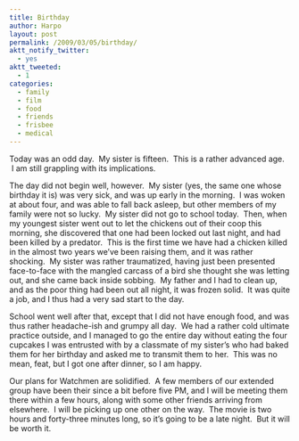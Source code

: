 ```yaml
---
title: Birthday
author: Harpo
layout: post
permalink: /2009/03/05/birthday/
aktt_notify_twitter:
  - yes
aktt_tweeted:
  - 1
categories:
  - family
  - film
  - food
  - friends
  - frisbee
  - medical
---
```

Today was an odd day.  My sister is fifteen.  This is a rather advanced age.  I am still grappling with its implications.

The day did not begin well, however.  My sister (yes, the same one whose birthday it is) was very sick, and was up early in the morning.  I was woken at about four, and was able to fall back asleep, but other members of my family were not so lucky.  My sister did not go to school today.  Then, when my youngest sister went out to let the chickens out of their coop this morning, she discovered that one had been locked out last night, and had been killed by a predator.  This is the first time we have had a chicken killed in the almost two years we&#8217;ve been raising them, and it was rather shocking.  My sister was rather traumatized, having just been presented face-to-face with the mangled carcass of a bird she thought she was letting out, and she came back inside sobbing.  My father and I had to clean up, and as the poor thing had been out all night, it was frozen solid.  It was quite a job, and I thus had a very sad start to the day.

School went well after that, except that I did not have enough food, and was thus rather headache-ish and grumpy all day.  We had a rather cold ultimate practice outside, and I managed to go the entire day without eating the four cupcakes I was entrusted with by a classmate of my sister&#8217;s who had baked them for her birthday and asked me to transmit them to her.  This was no mean, feat, but I got one after dinner, so I am happy.

Our plans for Watchmen are solidified.  A few members of our extended group have been their since a bit before five PM, and I will be meeting them there within a few hours, along with some other friends arriving from elsewhere.  I will be picking up one other on the way.  The movie is two hours and forty-three minutes long, so it&#8217;s going to be a late night.  But it will be worth it.